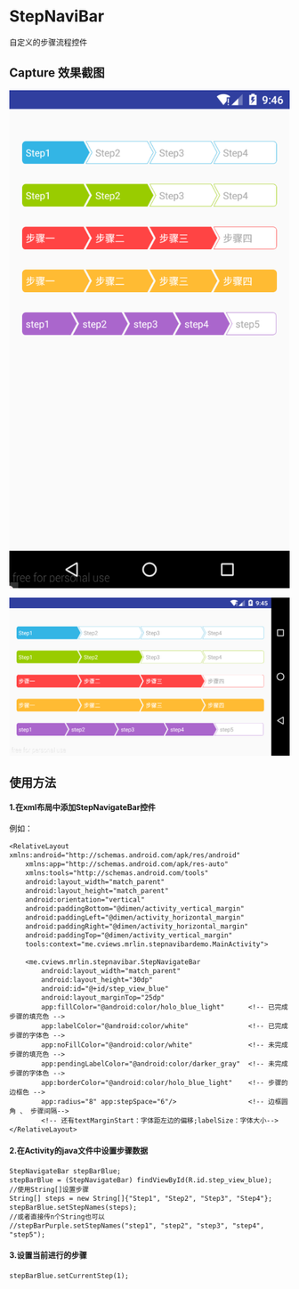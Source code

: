 # StepNaviBar
自定义的步骤流程控件

## Capture 效果截图
![](https://github.com/Mr-lin930819/StepNaviBar/raw/master/capture/port_captrue.png)

![](https://github.com/Mr-lin930819/StepNaviBar/raw/master/capture/land_capture.png)

## 使用方法
#### 1.在xml布局中添加StepNavigateBar控件
例如：

    <RelativeLayout xmlns:android="http://schemas.android.com/apk/res/android"
        xmlns:app="http://schemas.android.com/apk/res-auto"
        xmlns:tools="http://schemas.android.com/tools"
        android:layout_width="match_parent"
        android:layout_height="match_parent"
        android:orientation="vertical"
        android:paddingBottom="@dimen/activity_vertical_margin"
        android:paddingLeft="@dimen/activity_horizontal_margin"
        android:paddingRight="@dimen/activity_horizontal_margin"
        android:paddingTop="@dimen/activity_vertical_margin"
        tools:context="me.cviews.mrlin.stepnavibardemo.MainActivity">
    
        <me.cviews.mrlin.stepnavibar.StepNavigateBar
            android:layout_width="match_parent"
            android:layout_height="30dp"
            android:id="@+id/step_view_blue"
            android:layout_marginTop="25dp"
            app:fillColor="@android:color/holo_blue_light"      <!-- 已完成步骤的填充色 -->
            app:labelColor="@android:color/white"               <!-- 已完成步骤的字体色 -->
            app:noFillColor="@android:color/white"              <!-- 未完成步骤的填充色 -->
            app:pendingLabelColor="@android:color/darker_gray"  <!-- 未完成步骤的字体色 -->
            app:borderColor="@android:color/holo_blue_light"    <!-- 步骤的边框色 -->
            app:radius="8" app:stepSpace="6"/>                  <!-- 边框圆角 、 步骤间隔-->
            <!-- 还有textMarginStart：字体距左边的偏移;labelSize：字体大小--> 
    </RelativeLayout>
#### 2.在Activity的java文件中设置步骤数据

    StepNavigateBar stepBarBlue;
    stepBarBlue = (StepNavigateBar) findViewById(R.id.step_view_blue);
    //使用String[]设置步骤
    String[] steps = new String[]{"Step1", "Step2", "Step3", "Step4"};
    stepBarBlue.setStepNames(steps);
    //或者直接传n个String也可以
    //stepBarPurple.setStepNames("step1", "step2", "step3", "step4", "step5");
#### 3.设置当前进行的步骤

    stepBarBlue.setCurrentStep(1);
